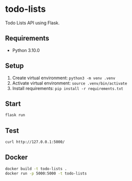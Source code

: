 # todo-lists

Todo Lists API using Flask.

## Requirements

- Python 3.10.0

## Setup

1. Create virtual environment: `python3 -m venv .venv`
2. Activate virtual environment: `source .venv/bin/activate`
3. Install requirements: `pip install -r requirements.txt`

## Start

```sh
flask run
```

## Test

```sh
curl http://127.0.0.1:5000/
```

## Docker

```sh
docker build -t todo-lists .
docker run -p 5000:5000 -t todo-lists 
```
